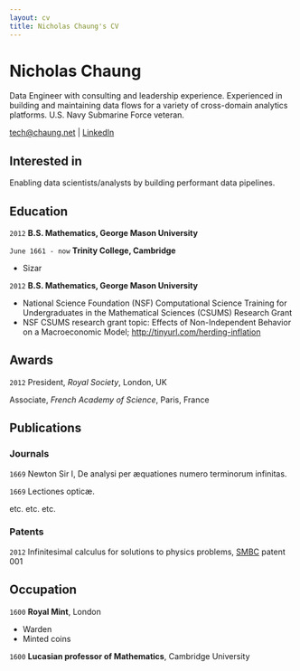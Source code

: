```yaml
---
layout: cv
title: Nicholas Chaung's CV
---
```

# Nicholas Chaung
Data Engineer with consulting and leadership experience. Experienced in building and maintaining data flows for a variety of cross-domain analytics platforms. U.S. Navy Submarine Force veteran.

<div id="webaddress">
<a href="tech@chaung.net">tech@chaung.net</a>
| <a href="https://www.linkedin.com/in/nicholaschaung/">LinkedIn</a>
</div>


## Interested in

Enabling data scientists/analysts by building performant data pipelines.


## Education

`2012`
__B.S. Mathematics, George Mason University__

`June 1661 - now`
__Trinity College, Cambridge__

- Sizar

`2012`
__B.S. Mathematics, George Mason University__

- National Science Foundation (NSF) Computational Science Training for Undergraduates in the Mathematical Sciences (CSUMS) Research Grant
- NSF CSUMS research grant topic: Effects of Non-Independent Behavior on a Macroeconomic Model; <a href="http://tinyurl.com/herding-inflation">http://tinyurl.com/herding-inflation</a>



## Awards

`2012`
President, *Royal Society*, London, UK

Associate, *French Academy of Science*, Paris, France



## Publications

<!-- A list is also available [online](http://scholar.google.co.uk/citations?user=LTOTl0YAAAAJ) -->

### Journals

`1669`
Newton Sir I, De analysi per æquationes numero terminorum infinitas. 

`1669`
Lectiones opticæ.

etc. etc. etc.

### Patents

`2012`
Infinitesimal calculus for solutions to physics problems, [SMBC](http://www.techdirt.com/articles/20121011/09312820678/if-patents-had-been-around-time-newton.shtml) patent 001


## Occupation

`1600`
__Royal Mint__, London

- Warden
- Minted coins

`1600`
__Lucasian professor of Mathematics__, Cambridge University



<!-- ### Footer

Last updated: May 2013 -->


